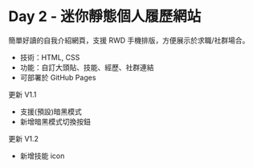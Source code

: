 # Day 2 - 迷你靜態個人履歷網站

簡單好讀的自我介紹網頁，支援 RWD 手機排版，方便展示於求職/社群場合。

- 技術：HTML, CSS
- 功能：自訂大頭貼、技能、經歷、社群連結
- 可部署於 GitHub Pages

更新 V1.1

- 支援(預設)暗黑模式
- 新增暗黑模式切換按鈕

更新 V1.2

- 新增技能 icon
